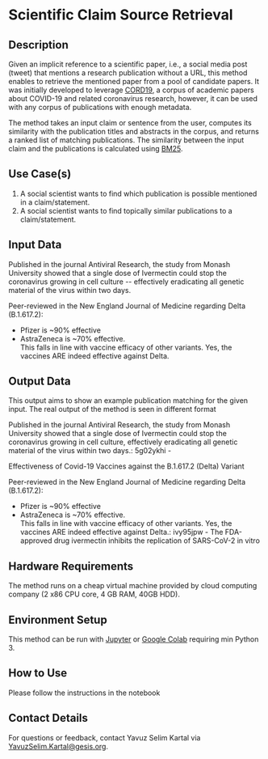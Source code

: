 
# Scientific Claim Source Retrieval


## Description

Given an implicit reference to a scientific paper, i.e., a social media post (tweet) that mentions a research publication without a URL, this method enables to retrieve the mentioned paper from a pool of candidate papers. It was initially developed to leverage [CORD19](https://github.com/allenai/cord19), a corpus of academic papers about COVID-19 and related coronavirus research, however, it can be used with any corpus of publications with enough metadata. 

The method takes an input claim or sentence from the user, computes its similarity with the publication titles and abstracts in the corpus, and returns a ranked list of matching publications. The similarity between the input claim and the publications is calculated using  [BM25](https://en.wikipedia.org/wiki/Okapi_BM25).

## Use Case(s)
1. A social scientist wants to find which publication is possible mentioned in a claim/statement. 
2. A social scientist wants to find topically similar publications to a claim/statement.

## Input Data
Published in the journal Antiviral Research, the study from Monash University showed that a single dose of Ivermectin could stop the coronavirus growing in cell culture -- effectively eradicating all genetic material of the virus within two days. 

Peer-reviewed in the New England Journal of Medicine regarding Delta (B.1.617.2):  
- Pfizer is ~90% effective  
- AstraZeneca is ~70% effective.  
This falls in line with vaccine efficacy of other variants. Yes, the vaccines ARE indeed effective against Delta.

## Output Data
This output aims to show an example publication matching for the given input. The real output of the method is seen in different format 

Published in the journal Antiviral Research, the study from Monash University showed that a single dose of Ivermectin could stop the coronavirus growing in cell culture, effectively eradicating all genetic material of the virus within two days.: 5g02ykhi -   
    
Effectiveness of Covid-19 Vaccines against the B.1.617.2 (Delta) Variant

Peer-reviewed in the New England Journal of Medicine regarding Delta (B.1.617.2):  
- Pfizer is ~90% effective  
- AstraZeneca is ~70% effective.  
This falls in line with vaccine efficacy of other variants. Yes, the vaccines ARE indeed effective against Delta.: ivy95jpw - The FDA-approved drug ivermectin inhibits the replication of SARS-CoV-2 in vitro

## Hardware Requirements
The method runs on a cheap virtual machine provided by cloud computing company (2 x86 CPU core, 4 GB RAM, 40GB HDD). 

## Environment Setup

[](https://github.com/YSKartal/reference_disam#environment-setup)

This method can be run with [Jupyter](https://jupyter.org/) or [Google Colab](https://colab.research.google.com/) requiring min Python 3.
 
## How to Use

[](https://github.com/YSKartal/reference_disam#how-to-use)

Please follow the instructions in the notebook
    
## Contact Details

For questions or feedback, contact Yavuz Selim Kartal via [YavuzSelim.Kartal@gesis.org](mailto:YavuzSelim.Kartal@gesis.org).
